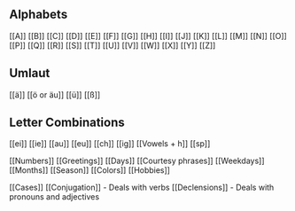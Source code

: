Alphabets
-----------------
[[A]] [[B]] [[C]] [[D]] [[E]] [[F]] [[G]] [[H]] [[I]] [[J]] [[K]] [[L]] [[M]] [[N]] [[O]] [[P]] [[Q]] [[R]] [[S]] [[T]] [[U]] [[V]] [[W]] [[X]] [[Y]] [[Z]] 


Umlaut
------------
[[ä]] [[ö or äu]] [[ü]] [[ß]]


Letter Combinations
---------------------------------
[[ei]] [[ie]] [[au]] [[eu]] [[ch]] [[ig]] [[Vowels + h]] [[sp]]


[[Numbers]]
[[Greetings]]
[[Days]]
[[Courtesy phrases]]
[[Weekdays]]
[[Months]]
[[Season]]
[[Colors]]
[[Hobbies]]

[[Cases]]
[[Conjugation]] - Deals with verbs
[[Declensions]] - Deals with pronouns and adjectives